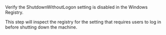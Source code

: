 Verify the ShutdownWithoutLogon setting is disabled in the Windows Registry.

This step will inspect the registry for the setting that requires users to 
log in before shutting down the machine.
